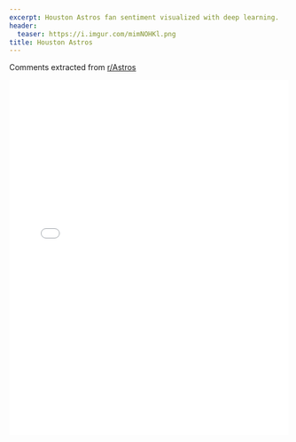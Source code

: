 ```yaml
---
excerpt: Houston Astros fan sentiment visualized with deep learning.
header:
  teaser: https://i.imgur.com/mimNOHKl.png
title: Houston Astros
---
```


Comments extracted from [r/Astros](https://reddit.com/r/Astros)
<iframe id="igraph" scrolling="no" style="border:none;" seamless="seamless" src="/plots/MLB/HOU.html" height="640" width="100%"></iframe>